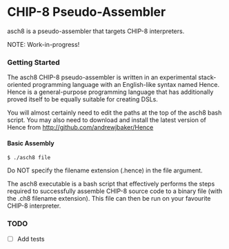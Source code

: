 CHIP-8 Pseudo-Assembler
=======================

asch8 is a pseudo-assembler that targets CHIP-8 interpreters.

NOTE: Work-in-progress!

### Getting Started ###

The asch8 CHIP-8 pseudo-assembler is written in an experimental stack-oriented
programming language with an English-like syntax named Hence. Hence is a
general-purpose programming language that has additionally proved itself to be
equally suitable for creating DSLs.

You will almost certainly need to edit the paths at the top of the asch8 bash
script. You may also need to download and install the latest version of Hence
from http://github.com/andrewjbaker/Hence

#### Basic Assembly ####

```
$ ./asch8 file
```

Do NOT specify the filename extension (.hence) in the file argument.

The asch8 executable is a bash script that effectively performs the steps
required to successfully assemble CHIP-8 source code to a binary file (with the
.ch8 filename extension). This file can then be run on your favourite CHIP-8
interpreter.

### TODO ###

- [ ] Add tests
